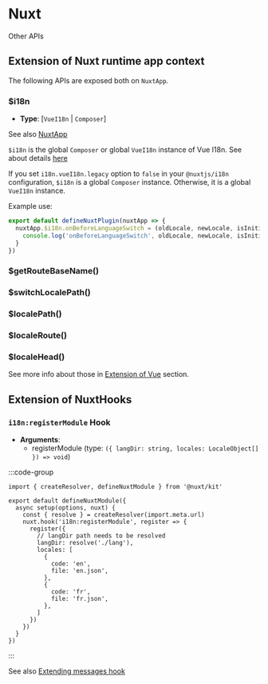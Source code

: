 # Nuxt

Other APIs

## Extension of Nuxt runtime app context

The following APIs are exposed both on `NuxtApp`.

### $i18n

- **Type**: [`VueI18n` | `Composer`]

See also [NuxtApp](https://nuxt.com/docs/guide/going-further/nuxt-app#accessing-nuxtapp)

`$i18n` is the global `Composer` or global `VueI18n` instance of Vue I18n. See about details [here](https://vue-i18n.intlify.dev/api/general.html#i18n)

If you set `i18n.vueI18n.legacy` option to `false` in your `@nuxtjs/i18n` configuration, `$i18n` is a global `Composer` instance. Otherwise, it is a global `VueI18n` instance.


Example use:

```ts
export default defineNuxtPlugin(nuxtApp => {
  nuxtApp.$i18n.onBeforeLanguageSwitch = (oldLocale, newLocale, isInitialSetup, nuxtApp) => {
    console.log('onBeforeLanguageSwitch', oldLocale, newLocale, isInitialSetup)
  }
})
```

### $getRouteBaseName()
### $switchLocalePath()
### $localePath()
### $localeRoute()
### $localeHead()

See more info about those in [Extension of Vue](/api/vue) section.


## Extension of NuxtHooks

### `i18n:registerModule` Hook

- **Arguments**:
  - registerModule (type: `({ langDir: string, locales: LocaleObject[] }) => void`)


:::code-group
```ts{}[my-module-example/module.ts]
import { createResolver, defineNuxtModule } from '@nuxt/kit'

export default defineNuxtModule({
  async setup(options, nuxt) {
    const { resolve } = createResolver(import.meta.url)
    nuxt.hook('i18n:registerModule', register => {
      register({
        // langDir path needs to be resolved
        langDir: resolve('./lang'),
        locales: [
          {
            code: 'en',
            file: 'en.json',
          },
          {
            code: 'fr',
            file: 'fr.json',
          },
        ]
      })
    })
  }
})
```
:::

See also [Extending messages hook](/guide/extend-messages)
